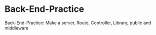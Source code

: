 # Back-End-Practice
Back-End-Practice: Make a server, Route, Controller, Library, public and middleware
